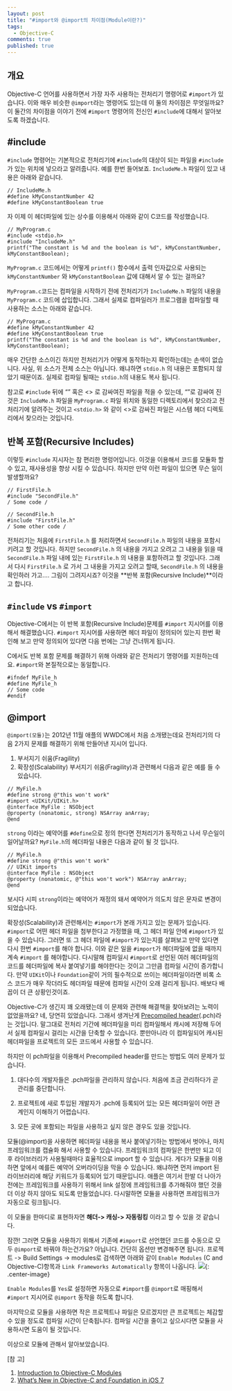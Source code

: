 ```yaml
---
layout: post
title: "#import와 @import의 차이점(Module이란?)"
tags: 
  - Objective-C
comments: true
published: true
---
```


## 개요 

Objective-C 언어를 사용하면서 가장 자주 사용하는 전처리기 명령어로 `#import`가 있습니다. 이와 매우 비슷한 `@import`라는 명령어도 있는데 이 둘의 차이점은 무엇일까요? 이 둘간의 차이점을 이야기 전에 `#import` 명령어의 전신인 `#include`에 대해서 알아보도록 하겠습니다. 

## #include 
`#include` 명령어는 기본적으로 전처리기에 `#include`의 대상이 되는 파일을 `#include`가 있는 위치에 넣으라고 알려줍니다. 예를 한번 들어보죠. `IncludeMe.h` 파일이 있고 내용은 아래와 같습니다. 

```
// IncludeMe.h
#define kMyConstantNumber 42
#define kMyConstantBoolean true
```
 자 이제 이 헤더파일에 있는 상수를 이용해서 아래와 같이 C코드를 작성했습니다. 


```
// MyProgram.c
#include <stdio.h>
#include "IncludeMe.h"
printf("The constant is %d and the boolean is %d", kMyConstantNumber, kMyConstantBoolean);
```
`MyProgram.c` 코드에서는 어떻게 `printf()` 함수에서 출력 인자값으로 사용되는 `kMyConstantNumber` 와 `kMyConstantBoolean` 값에 대해서 알 수 있는 걸까요? 

`MyProgram.c`코드는 컴파일을 시작하기 전에 전처리기가 `IncludeMe.h` 파일의 내용을 `MyProgram.c` 코드에 삽입합니다. 그래서 실제로 컴파일러가 프로그램을 컴파일할 때 사용하는 소스는 아래와 같습니다. 


```
// MyProgram.c
#define kMyConstantNumber 42
#define kMyConstantBoolean true
printf("The constant is %d and the boolean is %d", kMyConstantNumber, kMyConstantBoolean);
```

매우 간단한 소스이긴 하지만 전처리기가 어떻게 동작하는지 확인하는데는 손색이 없습니다. 사실, 위 소스가 전체 소스는 아닙니다. 왜냐하면 `stdio.h` 의 내용은 포함되지 않았기 때문이죠. 실제로 컴파일 될때는 `stdio.h`의 내용도 복사 됩니다. 

참고로 `#include` 뒤에 “” 혹은 <> 로 감싸여진 파일을 적을 수 있는데, “”로 감싸여 진 것은 `IncludeMe.h` 파일을 `MyProgram.c` 파일 위치와 동일한 디렉토리에서 찾으라고 전처리기에 알려주는 것이고 `<stdio.h>` 와 같이 <>로 감싸진 파일은 시스템 헤더 디렉토리에서 찾으라는 것입니다. 

## 반복 포함(Recursive Includes) 

이렇듯 `#include` 지시자는 참 편리한 명렁어입니다. 이것을 이용해서 코드를 모듈화 할 수 있고, 재사용성을 향상 시킬 수 있습니다. 하지만 만약 이런 파일이 있으면 무슨 일이 발생할까요? 

```
// FirstFile.h
#include "SecondFile.h"
/ Some code /

// SecondFile.h
#include "FirstFile.h" 
/ Some other code /
```

전처리기는 처음에 `FirstFile.h` 를 처리하면서 `SecondFile.h` 파일의 내용을 포함시키려고 할 것입니다. 하지만 `SecondFile.h` 의 내용을 가지고 오려고 그 내용을 읽을 때 `SecondFile.h` 파일 내에 있는 `FirstFile.h` 의 내용을 포함하려고 할 것입니다. 그래서 다시 `FirstFile.h` 로 가서 그 내용을 가지고 오려고 할때, `SecondFile.h` 의 내용을 확인하러 가고.... 그림이 그려지시죠? 이것을 **반복 포함(Recursive Include)**이라고 합니다. 

## `#include` vs `#import` 
Objective-C에서는 이 반복 포함(Recursive Include)문제를 `#import` 지시어를 이용해서 해결했습니다. `#import` 지시어를 사용하면 헤더 파일이 정의되어 있는지 한번 확인해 보고 만약 정의되어 있다면 다음 번에는 그냥 건너뛰게 됩니다. 

C에서도 반복 포함 문제를 해결하기 위해 아래와 같은 전처리기 명령어를 지원하는데요. `#import`와 본질적으로는 동일합니다. 

```
#ifndef MyFile_h
#define MyFile_h
// Some code 
#endif
```

## @import 

`@import(모듈)`는 2012년 11월 애플의 WWDC에서 처음 소개됐는데요 전처리기의 다음 2가지 문제를 해결하기 위해 만들어낸 지시어 입니다. 

1.  부서지기 쉬움(Fragility)
2.  확장성(Scalability) 부서지기 쉬움(Fragility)과 관련해서 다음과 같은 예를 들 수 있습니다. 

```
// MyFile.h
#define strong @"this won't work"
#import <UIKit/UIKit.h>
@interface MyFile : NSObject
@property (nonatomic, strong) NSArray anArray;
@end
```
`strong` 이라는 예약어를 `#define`으로 정의 한다면 전처리기가 동작하고 나서 무슨일이 일어날까요? `MyFile.h`의 헤더파일 내용은 다음과 같이 될 것 입니다. 

```
// MyFile.h 
#define strong @"this won't work"
// UIKit imports
@interface MyFile : NSObject
@property (nonatomic, @"this won't work") NSArray anArray; 
@end
```
보시다 시피 `strong`이라는 예약어가 재정의 돼서 예약어가 의도치 않은 문자로 변경이 되었습니다. 

확장성(Scalability)과 관련해서는 `#import`가 본래 가지고 있는 문제가 있습니다. `#import`로 어떤 헤더 파일을 첨부한다고 가정했을 때, 그 헤더 파일 안에 `#import`가 있을 수 있습니다. 그러면 또 그 헤더 파일에 `#import`가 있는지를 살펴보고 만약 있다면 다시 한번 `#import`를 해야 합니다. 이와 같은 일을 `#import`가 헤더파일에 없을 때까지 계속 `#import` 를 해야합니다. 다시말해 컴파일시 `#import`로 선언된 여러 헤더파일의 코드를 헤더파일에 복사 붙여넣기를 해야한다는 것이고 그만큼 컴파일 시간이 증가합니다. 만약 `UIKit`이나 `Foundation`같이 거의 필수적으로 쓰이는 헤더파일이라면 비록 소스 코드가 매우 작더라도 헤더파일 때문에 컴파일 시간이 오래 걸리게 됩니다. 배보다 배꼽이 더 큰 상황인것이죠. 

Objective-C가 생긴지 꽤 오래됐는데 이 문제와 관련해 해결책을 찾아보려는 노력이 없었을까요? 네, 당연히 있었습니다. 그래서 생겨난게 <a href="http://en.wikipedia.org/wiki/Precompiled_header" target="_blank">Precompiled header</a>(.pch)라는 것입니다. 말그대로 전처리 기간에 헤더파일을 미리 컴파일해서 캐시에 저장해 두어서 실제 컴파일시 걸리는 시간을 단축할 수 있습니다. 뿐만아니라 이 컴파일되어 캐시된 헤더파일을 프로젝트의 모든 코드에서 사용할 수 있습니다. 

하지만 이 pch파일을 이용해서 Precompiled header를 만드는 방법도 여러 문제가 있습니다. 

1.  대다수의 개발자들은 .pch파일을 관리하지 않습니다. 처음에 조금 관리하다가 곧 관리를 중단합니다.

2.  프로젝트에 새로 투입된 개발자가 .pch에 등록되어 있는 모든 헤더파일이 어떤 관계인지 이해하기 어렵습니다.

3.  모든 곳에 포함되는 파일을 사용하고 싶지 않은 경우도 있을 것입니다. 

모듈(@import)을 사용하면 헤더파일 내용을 복사 붙여넣기하는 방법에서 벗어나, 마치 프레임워크를 캡슐화 해서 사용할 수 있습니다. 프레임워크의 컴파일은 한번만 되고 이후 라이브러리가 사용될때마다 효율적으로 import 할 수 있습니다. 게다가 모듈을 이용하면 앞에서 예를든 예약어 오버라이딩을 막을 수 있습니다. 왜냐하면 먼저 import 된 라이브러리에 해당 키워드가 등록되어 있기 때문입니다. 애플은 여기서 한발 더 나아가 전에는 프레임워크를 사용하기 위해서 link 설정에 프레임워크를 추가해줘야 했던 것을 더 이상 하지 않아도 되도록 만들었습니다. 다시말하면 모듈을 사용하면 프레임워크가 자동으로 링크됩니다. 

이 모듈을 한마디로 표현하자면 **해더-> 캐싱-> 자동링킹** 이라고 할 수 있을 것 같습니다. 

잠깐! 그러면 모듈을 사용하기 위해서 기존에 `#import`로 선언했던 코드를 수동으로 모두 `@import`로 바꿔야 하는건가요? 아닙니다. 간단히 옵션만 변경해주면 됩니다. 프로젝트 -> Build Settings -> modules로 검색하면 아래와 같이 `Enable Modules` (C and Objective-C)항목과 `Link Frameworks Automatically` 항목이 나옵니다.
![](https://lh3.googleusercontent.com/3VfMQPQjcawC5TfcV98Lh8An5g4tuzsBuNowbcoUiV_aVq0rnB2y8mJWuknoprVEHLFv-BqWBiFqhIgs1Fc8pOZtAHqZKlhxEl8FhH-0LtF6szf5SFzzaYNKWbM69o1-nUjE-LhQFH_lVMW07j6J4b2h677tT9R0mvWJth7TCsKY_Z51VHwle2Hw5dIH3iKf4_yu1RURv5mdeYI5o2ekVrFkA5e2-aJH5PROCFL_QEs6E3_Ay8mYGwPTMXP-QtlZ1JWLKYxNZsXV34fPK6eiHM_pwQk2U0P2un-e9CnovKR22NAhr0VcTpjG5mgYCQQbDwjNldmhDPQsFH4rIeW9PXpeRfa_0Q6sI-q25jqWZJneBkrV7G7ZoCKVmnFRXSZbMZpJLUFmmO5yWp-4-pzo9ORAaDSmC0F6csjJ4t-LSiNo2L06x9KCabHxgKlxm8ULbMF_sy-KASKx76W4HCq89gLvBqXCa8UK9MvIl9zuJwgyKhuFgjKB3dqnhy9-C3ToYp5Q4NhiJsdVKdygFsGa6_pQxMkEItSDtETSP2w5amMYWZ31RkPxxypA8ojYF2s47VNicQNK9SDhMXc0o6q21mMIWIHDnxNoAdtnDhdY2BKuOc_VbsAis04hBwcleexP=w1024-h314-no){: .center-image}

`Enable Modules`를 `Yes`로 설정하면 자동으로 `#import`를 `@import`로 매핑해서 `#import` 지시어로 `@import` 동작을 하도록 합니다. 

마지막으로 모듈을 사용하면 작은 프로젝트나 파일은 모르겠지만 큰 프로젝트는 체감할 수 있을 정도로 컴파일 시간이 단축됩니다. 컴파일 시간을 줄이고 싶으시다면 모듈을 사용하시면 도움이 될 것입니다. 

이상으로 모듈에 관해서 알아보았습니다. 


[참 고] 

1. [Introduction to Objective-C Modules](https://stoneofarc.wordpress.com/2013/06/25/introduction-to-objective-c-modules/)
2. [What’s New in Objective-C and Foundation in iOS 7](https://www.raywenderlich.com/2647-what-s-new-in-objective-c-and-foundation-in-ios-7)